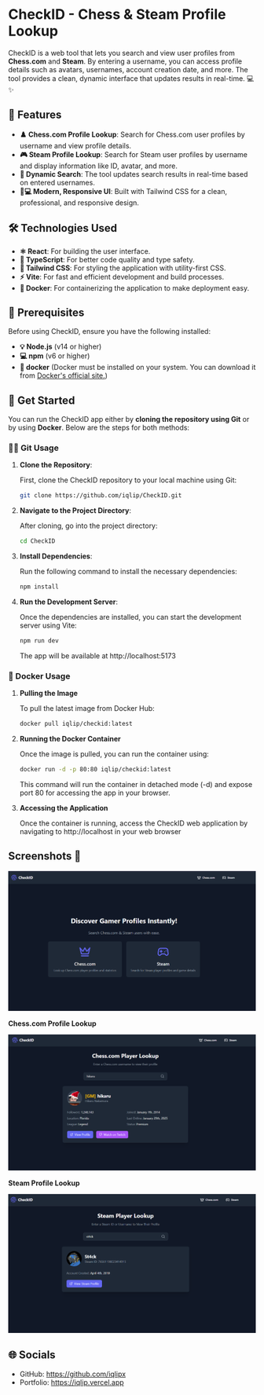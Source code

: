 # CheckID - Chess & Steam Profile Lookup

CheckID is a web tool that lets you search and view user profiles from **Chess.com** and **Steam**. By entering a username, you can access profile details such as avatars, usernames, account creation date, and more. The tool provides a clean, dynamic interface that updates results in real-time. 💻✨

## 🚀 Features
- **♟️ Chess.com Profile Lookup**: Search for Chess.com user profiles by username and view profile details.
- **🎮 Steam Profile Lookup**: Search for Steam user profiles by username and display information like ID, avatar, and more.
- **🔄 Dynamic Search**: The tool updates search results in real-time based on entered usernames.
- **📱💻 Modern, Responsive UI**: Built with Tailwind CSS for a clean, professional, and responsive design.

## 🛠️ Technologies Used
- **⚛️ React**: For building the user interface.
- **📝 TypeScript**: For better code quality and type safety.
- **🎨 Tailwind CSS**: For styling the application with utility-first CSS.
- **⚡ Vite**: For fast and efficient development and build processes.
- **🐳 Docker**: For containerizing the application to make deployment easy.

## 🔧 Prerequisites

Before using CheckID, ensure you have the following installed:

- **💡 Node.js** (v14 or higher)
- **💻 npm** (v6 or higher)
- **🐋 docker** (Docker must be installed on your system. You can download it from [Docker's official site.](https://www.docker.com/get-started/))

## 🚀 Get Started

You can run the CheckID app either by **cloning the repository using Git** or by using **Docker**. Below are the steps for both methods:

### 🧑‍💻 Git Usage

1. **Clone the Repository**:
   
   First, clone the CheckID repository to your local machine using Git:

   ```bash
   git clone https://github.com/iqlip/CheckID.git
   ```
2. **Navigate to the Project Directory**:
   
    After cloning, go into the project directory:
   
   ```bash
   cd CheckID
   ```

3. **Install Dependencies**:
   
     Run the following command to install the necessary dependencies:

    ```bash
    npm install
    ```

4. **Run the Development Server**:

     Once the dependencies are installed, you can start the development server using Vite:

   ```bash
   npm run dev
   ```

   The app will be available at http://localhost:5173


### 🐳 Docker Usage

1. **Pulling the Image**
   
   To pull the latest image from Docker Hub:

    ```bash
    docker pull iqlip/checkid:latest
    ```

2. **Running the Docker Container**

   Once the image is pulled, you can run the container using:

   ```bash
   docker run -d -p 80:80 iqlip/checkid:latest
   ```
   This command will run the container in detached mode (-d) and expose port 80 for accessing the app in your browser.

3. **Accessing the Application**

   Once the container is running, access the CheckID web application by navigating to http://localhost in your web browser
   

## Screenshots 📸

![landing](images/landing.png)

**Chess.com Profile Lookup**

![chess](images/chess.png)

**Steam Profile Lookup**

![steam](images/steam.png)

## 🌐 Socials 

- GitHub: https://github.com/iqlipx
- Portfolio: https://iqlip.vercel.app 

